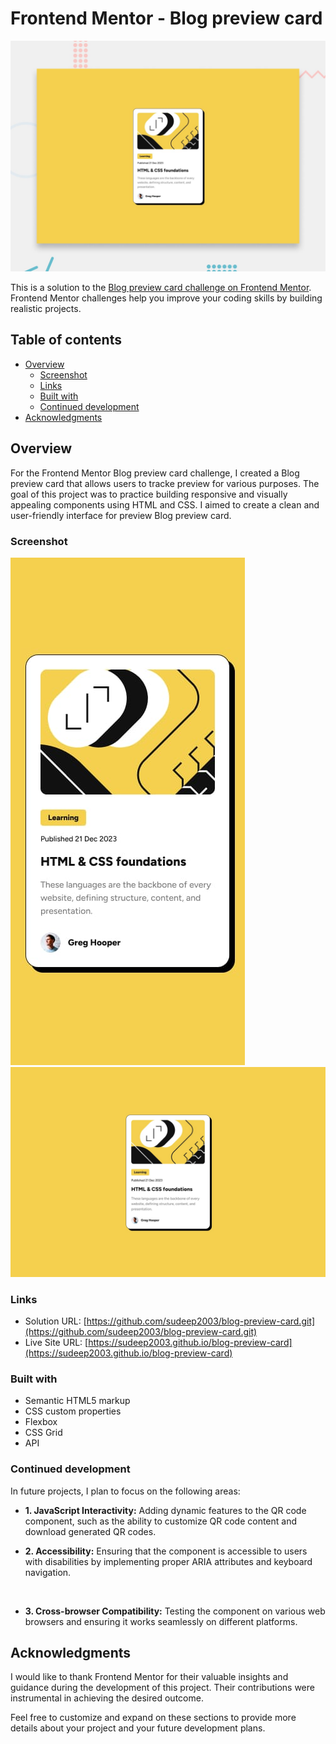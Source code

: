 # Frontend Mentor - Blog preview card

![Design preview for the Blog preview card coding challenge](./design/desktop-preview.jpg)

This is a solution to the [Blog preview card challenge on Frontend Mentor](https://www.frontendmentor.io/challenges/blog-preview-card-ckPaj01IcS/hub). Frontend Mentor challenges help you improve your coding skills by building realistic projects. 

## Table of contents

- [Overview](#overview)
  - [Screenshot](#screenshot)
  - [Links](#links)
  - [Built with](#built-with)
  - [Continued development](#continued-development)
- [Acknowledgments](#acknowledgments)


## Overview

For the Frontend Mentor Blog preview card challenge, I created a Blog preview card that allows users to tracke preview for various purposes. The goal of this project was to practice building responsive and visually appealing components using HTML and CSS. I aimed to create a clean and user-friendly interface for preview Blog preview card.

### Screenshot

<img src="design/mobile-design.jpg"/>
<img src="design/desktop-design.jpg"/>



### Links

- Solution URL: [https://github.com/sudeep2003/blog-preview-card.git](https://github.com/sudeep2003/blog-preview-card.git)
- Live Site URL: [https://sudeep2003.github.io/blog-preview-card](https://sudeep2003.github.io/blog-preview-card)

### Built with

- Semantic HTML5 markup
- CSS custom properties
- Flexbox
- CSS Grid
- API


### Continued development

In future projects, I plan to focus on the following areas:

  - **1. JavaScript Interactivity:** Adding dynamic features to the QR code component, such as the ability to customize QR code content and download generated QR codes.<br>

  - **2. Accessibility:** Ensuring that the component is accessible to users with disabilities by implementing proper ARIA attributes and keyboard navigation.
<br>

  - **3. Cross-browser Compatibility:** Testing the component on various web browsers and ensuring it works seamlessly on different platforms.

## Acknowledgments

I would like to thank Frontend Mentor for their valuable insights and guidance during the development of this project. Their contributions were instrumental in achieving the desired outcome.

Feel free to customize and expand on these sections to provide more details about your project and your future development plans.
